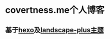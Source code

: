 # covertness.me个人博客
## 基于[hexo](http://hexo.io/)及[landscape-plus主题](https://github.com/xiangming/landscape-plus)